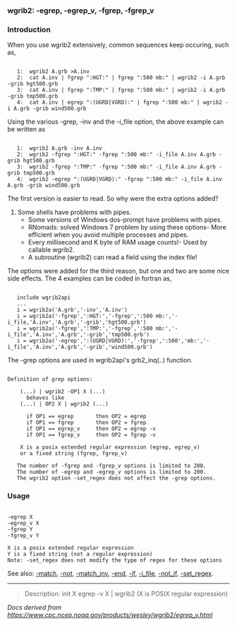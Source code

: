 
### wgrib2: -egrep, -egrep\_v, -fgrep, -fgrep\_v



### Introduction



When you use wgrib2 extensively, common sequences keep occuring, such as,


```

   1:  wgrib2 A.grb >A.inv
   2:  cat A.inv | fgrep ":HGT:" | fgrep ":500 mb:" | wgrib2 -i A.grb -grib hgt500.grb
   3:  cat A.inv | fgrep ":TMP:" | fgrep ":500 mb:" | wgrib2 -i A.grb -grib tmp500.grb
   4:  cat A.inv | egrep ":(UGRD|VGRD):" | fgrep ":500 mb:" | wgrib2 -i A.grb -grib wind500.grb

```


Using the various -grep, -inv and the -i\_file option, the above example can
be written as


```

   1:  wgrib2 A.grb -inv A.inv
   2:  wgrib2 -fgrep ":HGT:" -fgrep ":500 mb:" -i_file A.inv A.grb -grib hgt500.grb
   3:  wgrib2 -fgrep ":TMP:" -fgrep ":500 mb:" -i_file A.inv A.grb -grib tmp500.grb
   4:  wgrib2 -egrep ":(UGRD|VGRD):" -fgrep ":500 mb:" -i_file A.inv A.grb -grib wind500.grb

```


The first version is easier to read. So why were the extra options added?

1. Some shells have problems with pipes.
	* Some versions of Windows dos-prompt have problems with pipes.
	* RNomads: solved Windows 7 problem by using these options- More efficient when you avoid multiple processes and pipes.
	* Every millisecond and K byte of RAM usage counts!- Used by callable wgrib2.
	* A subroutine (wgrib2) can read a field using the index file!



The options were added for the third reason, but one and two are some
nice side effects. The 4 examples can be coded in fortran as,


```

   include wgrib2api
   ...
   i = wgrib2a('A.grb','-inv','A.inv')
   i = wgrib2a('-fgrep',':HGT:','-fgrep',':500 mb:','-i_file,'A.inv','A.grb','-grib','hgt500.grb')
   i = wgrib2a('-fgrep',':TMP:','-fgrep',':500 mb:','-i_file','A.inv','A.grb','-grib','tmp500.grb')
   i = wgrib2a('-egrep',':(UGRD|VGRD):','-fgrep',':500','mb:','-i_file','A.inv','A.grb','-grib','wind500.grb')

```

 The -grep options are used in wgrib2api's grb2\_inq(..) function.


```

Definition of grep options:

    (...) | wgrib2 -OP1 X (...)
      behaves like
    (...) | OP2 X | wgrib2 (...) 

      if OP1 == egrep       then OP2 = egrep
      if OP1 == fgrep       then OP2 = fgrep
      if OP1 == egrep_v     then OP2 = egrep -v
      if OP1 == fgrep_v     then OP2 = fgrep -v

    X is a posix extended regular expression (egrep, egrep_v)
    or a fixed string (fgrep, fgrep_v)

   The number of -fgrep and -fgrep_v options is limited to 200.
   The number of -egrep and -egrep_v options is limited to 200.
   The wgrib2 option -set_regex does not affect the -grep options.

```

### Usage




```

-egrep X
-egrep_v X
-fgrep Y
-fgrep_v Y

X is a posix extended regular expression
Y is a fixed string (not a regular expression)
Note: -set_regex does not modify the type of regex for these options

```


See also: 
[-match](./match.html), 
[-not](./not.html), 
[-match\_inv](./match_inv.html), 
[-end](./end.html), 
[-if](./if.html),
[-i\_file](./i_file.html),
[-not\_if](./not_if.html),
[-set\_regex](./set_regex.html).










----

>Description: init  X      egrep -v X | wgrib2 (X is POSIX regular expression)

_Docs derived from <https://www.cpc.ncep.noaa.gov/products/wesley/wgrib2/egrep_v.html>_
